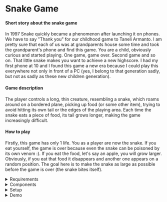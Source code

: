 # Snake Game

#### Short story about the snake game
In 1997 Snake quickly became a phenomenon after launching it on phones. We have to say "Thank you" for our childhood game to Taneli Armanto.
I am pretty sure that each of us was at grandparents house some time and took the grandparent's phone and find this game. You are a child, 
obviously curious and started playing. One game, game over. Second game and so on. That little snake makes you want to achieve a new highscore.
I had my first phone at 10 and I found this game a new era because I could play this everywhere not only in front of a PC (yes, I belong to that generation sadly, but not as sadly as these new children generation).

#### Game description
The player controls a long, thin creature, resembling a snake, which roams around on a bordered plane, picking up food (or some other item), trying to avoid hitting its own tail or the edges of the playing area. Each time the snake eats a piece of food, its tail grows longer, making the game increasingly difficult.

#### How to play
Firstly, this game has only 1 life. You as a player are now the snake. If you eat yourself, the game is over because even the snake can be poisoned by its own venom :).
If you eat the food, let's say an apple, you will grow larger. 
Obviously, if you eat that food it disappears and another one appears on a random position. 
The goal here is to make the snake as large as possible before the game is over (the snake bites itself).

<details>
<summary> Requirements </summary>

##### MENU
Create a menu for your game, emphasis on the game. You should scroll on the LCD with the joystick. The menu should include:
1. When powering up a game, a greeting message should be shown fora few moments.

2. Categories like:
   - **Start Game** that start the initial level of the game
   - **Highscore**: 
       - Initially the score is 0
       - Highscore is updating when the game is done
       - Save the top 5+ values in EEPROM with the name and score
   - **Settings**:
     - Enter name
     - Starting level or difficulty of the game should be selected
     - LCD contrast control using either potentiometer of saving the value in EEPROM
     - LCD brightness control and save the value to EEPROM
     - Matrix brightness control and save it to EEPROM
     - Sound on or off and save it to EEPROM
     - Extra stuff that should be saved to EEPROM
   - **About**, here are the details about the creator of the game like game name, author name, github link or user
   - **How to play**, a short description about the game
  
3. **While playing the game** display information like:
   - Lives
   - Level/Difficulty
   - Score
   - Etc.
    
4. **Upon game ending**:
   - Screen 1: a message such as "Congratulations on reaching level/score X". "You did better than y people.". etc. Switches to screen 2 upon interaction (button press) or after a few moments.
   - Screen 2: display relevant game info: score, time, lives left etc. Must inform player if he/she beat the highscore. This menu should only be closed by the player, pressing a button.
  
  ##### GAME
- You must add basic sounds to the game
- It must be intuitive andfun to play
- It must make sense in the current setup. Study the idea of a panning camera - aka the 8x8 led doesn’t need to be the entire map. It can only be the current field of view of the player.
- The levels must progress dynamically. Aka the level difficulty, score and other properties should be a function of the level number or time. However, the challenge here is for it to grow in a playable way - not too easy for a long time so it becomes boring, not too hard too fast so it’s not attractive. Also, it’s nice to have an ending, a final level, a boss etc. It shouldn’t necessarily go on forever (but that’s fine, though). 
</details>


<details>
<summary> Components </summary>
  LCD
- 8x8 matrix
- resistors
- electrolytic capacitor
- ceramic capacitor
- MAX7219 Driver
- joystick
- buzzer
- potentiometer
- wires
</details>


<details>
<summary> Setup </summary>
![MatrixSetup](https://user-images.githubusercontent.com/98409275/208791761-e088740f-e848-4961-afdf-a8b6bc499b62.jpeg)
</details>


<details>
<summary> Demo </summary>
Demo is here 
</details>
